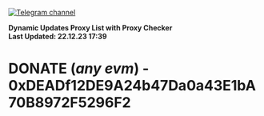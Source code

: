 [![Telegram channel](https://img.shields.io/endpoint?url=https://runkit.io/damiankrawczyk/telegram-badge/branches/master?url=https://t.me/n4z4v0d)](https://t.me/n4z4v0d) 

**Dynamic Updates Proxy List with Proxy Checker**  
**Last Updated: 22.12.23 17:39**

# DONATE (_any evm_) - 0xDEADf12DE9A24b47Da0a43E1bA70B8972F5296F2
